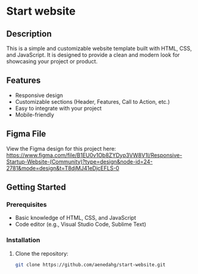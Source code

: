 # Start website

## Description

This is a simple and customizable website template built with HTML, CSS, and JavaScript. It is designed to provide a clean and modern look for showcasing your project or product.

## Features

- Responsive design
- Customizable sections (Header, Features, Call to Action, etc.)
- Easy to integrate with your project
- Mobile-friendly

## Figma File
View the Figma design for this project here: 
https://www.figma.com/file/B1EU0v1Ob8ZYDyp3VW8V1I/Responsive-Startup-Website-(Community)?type=design&node-id=24-2781&mode=design&t=T8djMJ41eDjcEFLS-0
## Getting Started

### Prerequisites

- Basic knowledge of HTML, CSS, and JavaScript
- Code editor (e.g., Visual Studio Code, Sublime Text)

### Installation

1. Clone the repository:

   ```bash
   git clone https://github.com/aenedahg/start-website.git
